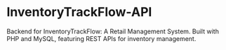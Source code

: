 # InventoryTrackFlow-API
Backend for InventoryTrackFlow: A Retail Management System. Built with PHP and MySQL, featuring REST APIs for inventory management.
